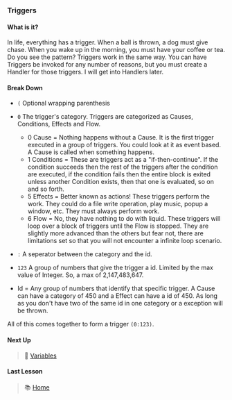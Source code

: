 ### Triggers

#### What is it?
In life, everything has a trigger.  When a ball is thrown, a dog must give chase.  When you 
wake up in the morning, you must have your coffee or tea.  Do you see the pattern?  Triggers 
work in the same way.  You can have Triggers be invoked for any number of reasons, but you 
must create a Handler for those triggers.  I will get into Handlers later.

#### Break Down
- `(` Optional wrapping parenthesis
- `0` The trigger's category.  Triggers are categorized as Causes, Conditions, Effects and Flow.

  - 0 Cause = Nothing happens without a Cause.  It is the first trigger executed in a group of triggers.
  You could look at it as event based.  A Cause is called when something happens.
  - 1 Conditions = These are triggers act as a "if-then-continue".  If the condition succeeds then the 
  rest of the triggers after the condition are executed, if the condition fails then the entire block 
  is exited unless another Condition exists, then that one is evaluated, so on and so forth.
  - 5 Effects = Better known as actions!  These triggers perform the work.  They could do a file write 
  operation, play music, popup a window, etc.  They must always perform work.
  - 6 Flow = No, they have nothing to do with liquid.  These triggers will loop over a block of triggers 
  until the Flow is stopped.  They are slightly more advanced than the others but fear not, there are 
  limitations set so that you will not encounter a infinite loop scenario.

- `:` A seperator between the category and the id.

- `123` A group of numbers that give the trigger a id.  Limited by the max value of Integer. 
  So, a max of 2,147,483,647.

- Id = Any group of numbers that identify that specific trigger.  A Cause can have a category of 
  450 and a Effect can have a id of 450.  As long as you don't have two of the same id in one 
  category or a exception will be thrown.

All of this comes together to form a trigger `(0:123)`.

#### Next Up
> :book: [Variables](Variables.md)

#### Last Lesson
> :books: [Home](../README.md)